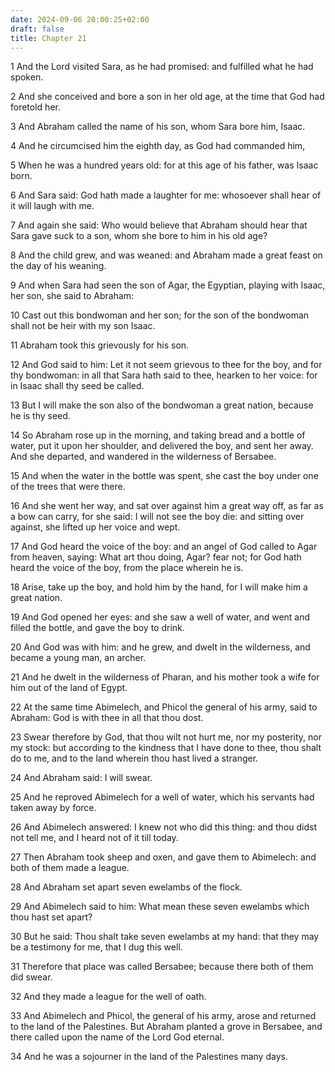 ```yaml
---
date: 2024-09-06 20:00:25+02:00
draft: false
title: Chapter 21
---
```




1 And the Lord visited Sara, as he had promised: and fulfilled what he had spoken.

2 And she conceived and bore a son in her old age, at the time that God had foretold her.

3 And Abraham called the name of his son, whom Sara bore him, Isaac.

4 And he circumcised him the eighth day, as God had commanded him,

5 When he was a hundred years old: for at this age of his father, was Isaac born.

6 And Sara said: God hath made a laughter for me: whosoever shall hear of it will laugh with me.

7 And again she said: Who would believe that Abraham should hear that Sara gave suck to a son, whom she bore to him in his old age?

8 And the child grew, and was weaned: and Abraham made a great feast on the day of his weaning.

9 And when Sara had seen the son of Agar, the Egyptian, playing with Isaac, her son, she said to Abraham:

10 Cast out this bondwoman and her son; for the son of the bondwoman shall not be heir with my son Isaac.

11 Abraham took this grievously for his son.

12 And God said to him: Let it not seem grievous to thee for the boy, and for thy bondwoman: in all that Sara hath said to thee, hearken to her voice: for in Isaac shall thy seed be called.

13 But I will make the son also of the bondwoman a great nation, because he is thy seed.

14 So Abraham rose up in the morning, and taking bread and a bottle of water, put it upon her shoulder, and delivered the boy, and sent her away. And she departed, and wandered in the wilderness of Bersabee.

15 And when the water in the bottle was spent, she cast the boy under one of the trees that were there.

16 And she went her way, and sat over against him a great way off, as far as a bow can carry, for she said: I will not see the boy die: and sitting over against, she lifted up her voice and wept.

17 And God heard the voice of the boy: and an angel of God called to Agar from heaven, saying: What art thou doing, Agar? fear not; for God hath heard the voice of the boy, from the place wherein he is.

18 Arise, take up the boy, and hold him by the hand, for I will make him a great nation.

19 And God opened her eyes: and she saw a well of water, and went and filled the bottle, and gave the boy to drink.

20 And God was with him: and he grew, and dwelt in the wilderness, and became a young man, an archer.

21 And he dwelt in the wilderness of Pharan, and his mother took a wife for him out of the land of Egypt.

22 At the same time Abimelech, and Phicol the general of his army, said to Abraham: God is with thee in all that thou dost.

23 Swear therefore by God, that thou wilt not hurt me, nor my posterity, nor my stock: but according to the kindness that I have done to thee, thou shalt do to me, and to the land wherein thou hast lived a stranger.

24 And Abraham said: I will swear.

25 And he reproved Abimelech for a well of water, which his servants had taken away by force.

26 And Abimelech answered: I knew not who did this thing: and thou didst not tell me, and I heard not of it till today.

27 Then Abraham took sheep and oxen, and gave them to Abimelech: and both of them made a league.

28 And Abraham set apart seven ewelambs of the flock.

29 And Abimelech said to him: What mean these seven ewelambs which thou hast set apart?

30 But he said: Thou shalt take seven ewelambs at my hand: that they may be a testimony for me, that I dug this well.

31 Therefore that place was called Bersabee; because there both of them did swear.

32 And they made a league for the well of oath.

33 And Abimelech and Phicol, the general of his army, arose and returned to the land of the Palestines. But Abraham planted a grove in Bersabee, and there called upon the name of the Lord God eternal.

34 And he was a sojourner in the land of the Palestines many days.

